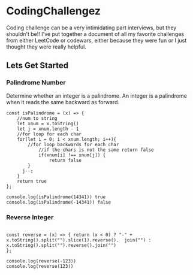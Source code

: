 # CodingChallengez

Coding challenge can be a very intimidating part interviews, but they shouldn't be!! 
I've put together a document of all my favorite challenges from either LeetCode or codewars, either because they were fun or I just thought they were really helpful. 

## Lets Get Started

### Palindrome Number
Determine whether an integer is a palindrome. An integer is a palindrome when it reads the same backward as forward.

```
const isPalindrome = (x) => {
    //num to string
    let xnum = x.toString()
    let j = xnum.length - 1
    //for loop for each char
    for(let i = 0; i < xnum.length; i++){
        //for loop backwards for each char
            //if the chars is not the same return false
            if(xnum[i] !== xnum[j]) {
                return false
        }
      j--;
    }
    return true         
};

console.log(isPalindrome(14341)) true
console.log(isPalindrome(-14341)) false
```

### Reverse Integer 
```

const reverse = (x) => { return (x < 0) ? "-" + x.toString().split("").slice(1).reverse().  join("") : x.toString().split("").reverse().join("")   
};

console.log(reverse(-123))
console.log(reverse(123))
```